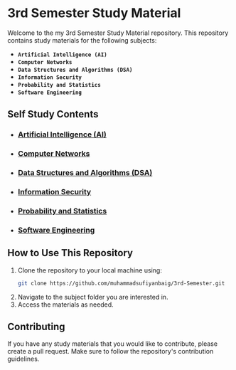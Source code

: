 # 3rd Semester Study Material

Welcome to the my 3rd Semester Study Material repository. This repository contains study materials for the following subjects:

- **`Artificial Intelligence (AI)`**
- **`Computer Networks`**
- **`Data Structures and Algorithms (DSA)`**
- **`Information Security`**
- **`Probability and Statistics`**
- **`Software Engineering`**

## Self Study Contents

- ### [Artificial Intelligence (AI)](./Self%20Learning/Artificial%20Intelligence/Readme.md)

- ### [Computer Networks](./Self%20Learning/Computer%20Network/README.md)

- ### [Data Structures and Algorithms (DSA)](./Self%20Learning/Data%20Structures%20&%20Algorithms/README.md)

- ### [Information Security](./Self%20Learning/Information%20Security/README.md)

- ### [Probability and Statistics](./Self%20Learning/Probablity%20&%20Stats/README.md)

- ### [Software Engineering](./Self%20Learning/Software%20Engineering/Readme.md)


## How to Use This Repository

1. Clone the repository to your local machine using:
    ```bash
    git clone https://github.com/muhammadsufiyanbaig/3rd-Semester.git
    ```
2. Navigate to the subject folder you are interested in.
3. Access the materials as needed.

## Contributing

If you have any study materials that you would like to contribute, please create a pull request. Make sure to follow the repository's contribution guidelines.

